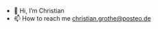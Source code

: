 - 👋 Hi, I’m Christian
- 📫 How to reach me christian.grothe@posteo.de

<!---
KRISCHOMAT/KRISCHOMAT is a ✨ special ✨ repository because its `README.md` (this file) appears on your GitHub profile.
You can click the Preview link to take a look at your changes.
--->
